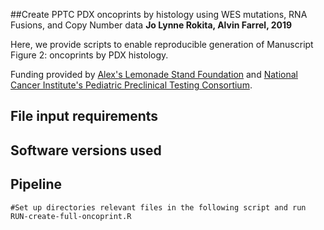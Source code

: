 ##Create PPTC PDX oncoprints by histology using WES mutations, RNA Fusions, and Copy Number data
<b>Jo Lynne Rokita, Alvin Farrel, 2019</b>

Here, we provide scripts to enable reproducible generation of Manuscript Figure 2: oncoprints by PDX histology.

Funding provided by <a href="https://www.alexslemonade.org" target="_blank"> Alex's Lemonade Stand Foundation</a> and <a href= "http://www.ncipptc.org/" target = "_blank"> National Cancer Institute's Pediatric Preclinical Testing Consortium</a>.

## File input requirements

## Software versions used

## Pipeline

```
#Set up directories relevant files in the following script and run
RUN-create-full-oncoprint.R
```
